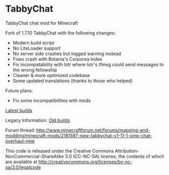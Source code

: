 TabbyChat
=========
TabbyChat chat mod for Minecraft

Fork of 1.7.10 TabbyChat with the following changes:
- Modern build script
- No LiteLoader support
- No server side crashes but logged warning instead
- Fixes crash with Botania's Corporea Index
- Fix incompatability with lotr where lotr's /fmsg could send messages to the wrong fellowship
- Cleaner & more optimized codebase
- Some updated translations (thanks to those who helped)

Future plans:
- Fix some incompatibilities with mods

[Latest builds](https://github.com/mist475/tabbychat/releases)

Legacy Information:
[Old builds](https://drone.io/github.com/killjoy1221/tabbychat/files)

Forum thread: http://www.minecraftforum.net/forums/mapping-and-modding/minecraft-mods/2181597-new-tabbychat-v1-11-1-smp-chat-overhaul-new

This code is released under the Creative Commons Attribution-NonCommercial-ShareAlike 3.0 (CC-NC-SA) license, the contents of which are available at http://creativecommons.org/licenses/by-nc-sa/3.0/legalcode
